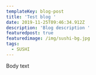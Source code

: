 ```yaml
---
templateKey: blog-post
title: 'Test blog '
date: 2019-11-25T09:46:34.912Z
description: 'Blog description '
featuredpost: true
featuredimage: /img/sushi-bg.jpg
tags:
  - SUSHI
---
```

Body text
